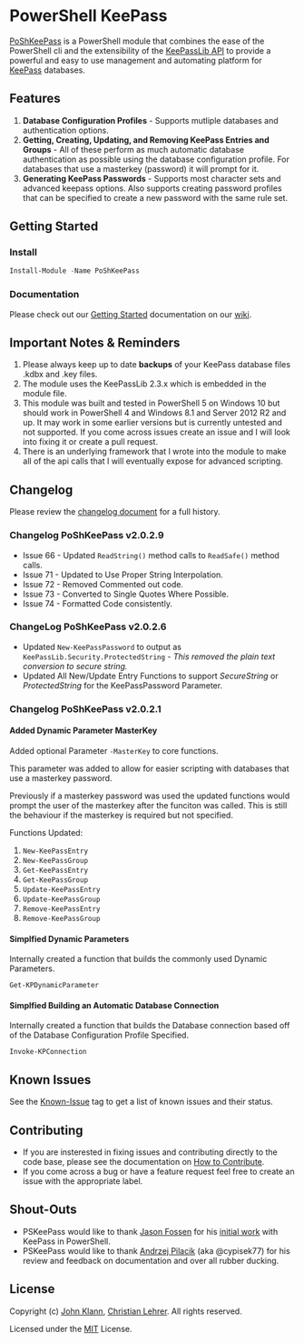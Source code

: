 # PowerShell KeePass
[PoShKeePass](https://www.powershellgallery.com/packages/PoShKeePass) is a PowerShell module that combines the ease of the PowerShell cli and the extensibility of the [KeePassLib API](http://keepass.info/help/v2/setup.html) to provide a powerful and easy to use management and automating platform for [KeePass](http://keepass.info/) databases.

## Features
1. **Database Configuration Profiles** - Supports mutliple databases and authentication options.
2. **Getting, Creating, Updating, and Removing KeePass Entries and Groups** - All of these perform as much automatic database authentication as possible using the database configuration profile. For databases that use a masterkey (password) it will prompt for it.
3. **Generating KeePass Passwords** - Supports most character sets and advanced keepass options. Also supports creating password profiles that can be specified to create a new password with the same rule set.

## Getting Started

### Install
```powershell
Install-Module -Name PoShKeePass
```

### Documentation
Please check out our [Getting Started](https://github.com/PSKeePass/PoShKeePass/wiki/Getting-Started) documentation on our [wiki](https://github.com/PSKeePass/PoShKeePass/wiki).

## Important Notes & Reminders
1. Please always keep up to date **backups** of your KeePass database files .kdbx and .key files.
2. The module uses the KeePassLib 2.3.x which is embedded in the module file.
3. This module was built and tested in PowerShell 5 on Windows 10 but should work in PowerShell 4 and Windows 8.1 and Server 2012 R2 and up. It may work in some earlier versions but is currently untested and not supported. If you come across issues create an issue and I will look into fixing it or create a pull request.
4. There is an underlying framework that I wrote into the module to make all of the api calls that I will eventually expose for advanced scripting.

## Changelog
Please review the [changelog document](https://github.com/PSKeePass/PoShKeePass/blob/master/changelog.md) for a full history.

### Changelog PoShKeePass v2.0.2.9
* Issue 66 - Updated `ReadString()` method calls to `ReadSafe()` method calls.
* Issue 71 - Updated to Use Proper String Interpolation.
* Issue 72 - Removed Commented out code.
* Issue 73 - Converted to Single Quotes Where Possible.
* Issue 74 - Formatted Code consistently.

### ChangeLog PoShKeePass v2.0.2.6

* Updated `New-KeePassPassword` to output as `KeePassLib.Security.ProtectedString` - _This removed the plain text
conversion to secure string._
* Updated All New/Update Entry Functions to support _SecureString_ or _ProtectedString_ for the KeePassPassword Parameter.

### Changelog PoShKeePass v2.0.2.1

#### Added Dynamic Parameter MasterKey
Added optional Parameter `-MasterKey` to core functions.

This parameter was added to allow for easier scripting with databases that use a masterkey password.

Previously if a masterkey password was used the updated functions would prompt the user of the masterkey after the funciton was called. This is still the behaviour if the masterkey is required but not specified.

Functions Updated:

1. `New-KeePassEntry`
2. `New-KeePassGroup`
3. `Get-KeePassEntry`
4. `Get-KeePassGroup`
5. `Update-KeePassEntry`
6. `Update-KeePassGroup`
7. `Remove-KeePassEntry`
8. `Remove-KeePassGroup`

#### Simplfied Dynamic Parameters
Internally created a function that builds the commonly used Dynamic Parameters.

`Get-KPDynamicParameter`

#### Simplfied Building an Automatic Database Connection 
Internally created a function that builds the Database connection based off of the Database Configuration Profile Specified.

`Invoke-KPConnection`

## Known Issues
See the [Known-Issue](https://github.com/PSKeePass/PoShKeePass/issues?q=is%3Aissue+is%3Aopen+label%3AKnown-Issue) tag to get a list of known issues and their status.

## Contributing
* If you are insterested in fixing issues and contributing directly to the code base, please see the documentation on [How to Contribute](https://github.com/PSKeePass/PoShKeePass/blob/master/contribute.md).
* If you come across a bug or have a feature request feel free to create an issue with the appropriate label.

## Shout-Outs
* PSKeePass would like to thank [Jason Fossen](https://github.com/JasonFossen) for his [initial work](https://cyber-defense.sans.org/blog/2015/08/13/powershell-for-keepass-sample-script) with KeePass in PowerShell.
* PSKeePass would like to thank [Andrzej Pilacik](http://www.apdba.com/) (aka @cypisek77) for his review and feedback on documentation and over all rubber ducking.

## License
Copyright (c) [John Klann](https://github.com/jkdba), [Christian Lehrer](https://github.com/chritea). All rights reserved.

Licensed under the [MIT](https://github.com/PSKeePass/PoShKeePass/blob/master/license) License.
